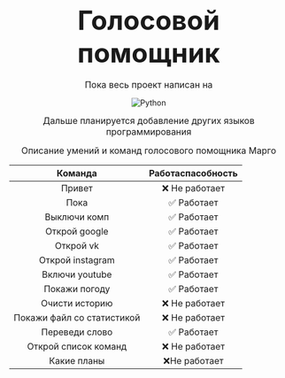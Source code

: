 

<h2 align="center"><font size="8px">Голосовой помощник</font></h2>

<!--### Суть проекта
В итоге должен получиться масштабный голосовой помощник на всех устройствах(начиная с телефона и ПК заканчивая бытовой техникой для управления домом)-->

<p align="center"><font size="3px"> Пока весь проект написан на</font></p>
<div align="center">

![Python](https://img.shields.io/badge/-python-000000?style=flat-square&logo=python&logoColor=violet&logoWidth=20)
</div>
<p align="center"><font size="3px">Дальше планируется добавление других языков программирования</font></p>

<p align="center"><font size="3px">Описание умений и команд голосового помощника Марго</font></p>

<div align="center">

| Команда | Работаспасобность |
|:------------:|:------------:|
| Привет | ❌ Не работает |
| Пока | ✅ Работает |
| Выключи комп | ✅ Работает |
| Открой google | ✅ Работает |
| Открой vk | ✅ Работает |
| Открой instagram | ✅ Работает |
| Включи youtube | ✅ Работает |
| Покажи погоду | ✅ Работает |
| Очисти историю| ❌ Не работает |
| Покажи файл со статистикой | ❌ Не работает |
| Переведи слово | ✅ Работает |
| Открой список команд | ❌ Не работает |
| Какие планы | ❌Не работает |
</div>






<!--| Описание умения: | Работа в offline-режиме | Требуемые зависимости |
|:-------:|:----------------:|:---------------:|
| Распознавать и синтезировать речь: | Поддерживается | pip install PyAudio (использование микрофона) pip install pyttsx3 (синтез речи) Для распознавания речи можно выбрать одну или взять обе: pip install SpeechRecognition (высокое качество online-распознавания, множество языков) pip install vosk (высокое качество offline-распознавания, меньше языков) |
| Сообщать о прогнозе погоды в любой точке мира: | Не поддерживается | pip install pyowm (OpenWeatherMap) |
| Производить поисковый запрос в поисковой системе Google (а также открывать сами результаты данного запроса) | Не поддерживается | pip install google |
| Производить поисковый запрос видео в системе YouTube | Не поддерживается | - |
| Выполнять поиск определения в Wikipedia c дальнейшим прочтением первых двух предложений | Не поддерживается | pip install wikipedia-api |
| Переводить фразы с изучаемого языка на родной язык пользователя и наоборот | Не поддерживается | pip install googletrans (Google Translate) |
| Искать человека по имени и фамилии в социальных сетях | Не поддерживается | - |
| «Подбрасывать монетку» | Поддерживается | - |
| Здороваться и прощаться (после прощания работа приложения завершается) | Поддерживается | - |
| Менять настройки языка распознавания и синтеза речи на ходу | Поддерживается | - |
| TODO многое другое... | 

